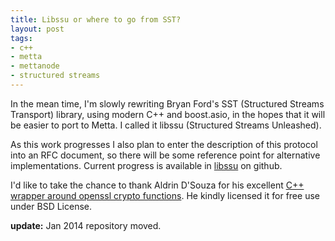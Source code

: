 ```yaml
---
title: Libssu or where to go from SST?
layout: post
tags:
- c++
- metta
- mettanode
- structured streams
---
```

In the mean time, I'm slowly rewriting Bryan Ford's SST (Structured Streams Transport) library, using modern C++ and boost.asio, in the hopes that it will be easier to port to Metta. I called it libssu (Structured Streams Unleashed).

As this work progresses I also plan to enter the description of this protocol into an RFC document, so there will be some reference point for alternative implementations. Current progress is available in [libssu](https://github.com/berkus/libssu) on github.

I'd like to take the chance to thank Aldrin D'Souza for his excellent [C++ wrapper around openssl crypto functions](http://aldrin.co/crypto-primitives.html). He kindly licensed it for free use under BSD License.

**update:** Jan 2014 repository moved.
